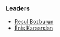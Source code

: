 ### Leaders
* [Resul Bozburun](mailto:resul.bozburun@owasp.org)
* [Enis Karaarslan](mailto:enis.karaarslan@owasp.org)
